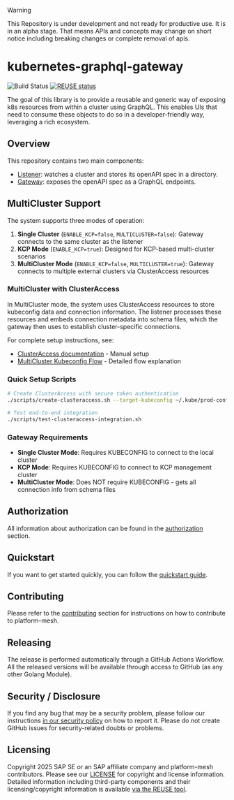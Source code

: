> [!WARNING]
> This Repository is under development and not ready for productive use. It is in an alpha stage. That means APIs and concepts may change on short notice including breaking changes or complete removal of apis.

# kubernetes-graphql-gateway

![Build Status](https://github.com/platform-mesh/kubernetes-graphql-gateway/actions/workflows/pipeline.yml/badge.svg)
[![REUSE status](
https://api.reuse.software/badge/github.com/platform-mesh/kubernetes-graphql-gateway)](https://api.reuse.software/info/github.com/platform-mesh/kubernetes-graphql-gateway)

The goal of this library is to provide a reusable and generic way of exposing k8s resources from within a cluster using GraphQL.
This enables UIs that need to consume these objects to do so in a developer-friendly way, leveraging a rich ecosystem.

## Overview

This repository contains two main components:
- [Listener](./docs/listener.md): watches a cluster and stores its openAPI spec in a directory.
- [Gateway](./docs/gateway.md): exposes the openAPI spec as a GraphQL endpoints.

## MultiCluster Support

The system supports three modes of operation:

1. **Single Cluster** (`ENABLE_KCP=false`, `MULTICLUSTER=false`): Gateway connects to the same cluster as the listener
2. **KCP Mode** (`ENABLE_KCP=true`): Designed for KCP-based multi-cluster scenarios  
3. **MultiCluster Mode** (`ENABLE_KCP=false`, `MULTICLUSTER=true`): Gateway connects to multiple external clusters via ClusterAccess resources

### MultiCluster with ClusterAccess

In MultiCluster mode, the system uses ClusterAccess resources to store kubeconfig data and connection information. The listener processes these resources and embeds connection metadata into schema files, which the gateway then uses to establish cluster-specific connections.

For complete setup instructions, see:
- [ClusterAccess documentation](./docs/clusteraccess.md) - Manual setup
- [MultiCluster Kubeconfig Flow](./docs/multicluster-kubeconfig-flow.md) - Detailed flow explanation

### Quick Setup Scripts

```bash
# Create ClusterAccess with secure token authentication  
./scripts/create-clusteraccess.sh --target-kubeconfig ~/.kube/prod-config

# Test end-to-end integration
./scripts/test-clusteraccess-integration.sh
```

### Gateway Requirements

- **Single Cluster Mode**: Requires KUBECONFIG to connect to the local cluster
- **KCP Mode**: Requires KUBECONFIG to connect to KCP management cluster  
- **MultiCluster Mode**: Does NOT require KUBECONFIG - gets all connection info from schema files

## Authorization

All information about authorization can be found in the [authorization](./docs/authorization.md) section.

## Quickstart

If you want to get started quickly, you can follow the [quickstart guide](./docs/quickstart.md).

## Contributing
Please refer to the [contributing](./docs/contributing.md) section for instructions on how to contribute to platform-mesh.

## Releasing

The release is performed automatically through a GitHub Actions Workflow.
All the released versions will be available through access to GitHub (as any other Golang Module).

## Security / Disclosure

If you find any bug that may be a security problem, please follow our instructions [in our security policy](https://github.com/platform-mesh/.github/blob/main/SECURITY.md) on how to report it. Please do not create GitHub issues for security-related doubts or problems.

## Licensing

Copyright 2025 SAP SE or an SAP affiliate company and platform-mesh contributors. Please see our [LICENSE](LICENSE) for copyright and license information. Detailed information including third-party components and their licensing/copyright information is available [via the REUSE tool](https://api.reuse.software/info/github.com/platform-mesh/kubernetes-graphql-gateway).
